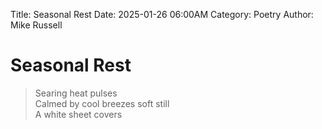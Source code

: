 Title: Seasonal Rest
Date: 2025-01-26 06:00AM
Category: Poetry
Author: Mike Russell
# Seasonal Rest

> Searing heat pulses<br>
Calmed by cool breezes soft still<br>
A white sheet covers
